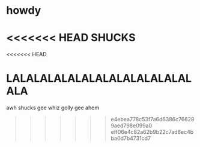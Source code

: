 # howdy
<<<<<<< HEAD
SHUCKS
=======
<<<<<<< HEAD



LALALALALALALALALALALALALALALA
=======
awh shucks
gee whiz
golly gee
ahem
>>>>>>> e4ebea778c53f7a6d6386c766289aed798e099a0
>>>>>>> eff06e4c82a62b9b22c7ad8ec4bba0d7b4731cd7
